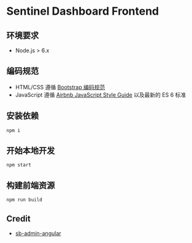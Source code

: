 # Sentinel Dashboard Frontend

## 环境要求

- Node.js > 6.x

## 编码规范

- HTML/CSS 遵循 [Bootstrap 编码规范](https://codeguide.bootcss.com/)
- JavaScript 遵循 [Airbnb JavaScript Style Guide](https://github.com/airbnb/javascript/tree/es5-deprecated/es5) 以及最新的 ES 6 标准

## 安装依赖

```
npm i
```

## 开始本地开发

```
npm start
```

## 构建前端资源

```
npm run build
```

## Credit

- [sb-admin-angular](https://github.com/start-angular/sb-admin-angular)